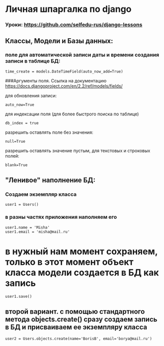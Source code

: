 # Личная шпаргалка по django

### Уроки: https://github.com/selfedu-rus/django-lessons

## Классы, Модели и Базы данных:
### поле для автоматической записи даты и времени создания записи в таблице БД:
```
time_create = models.DateTimeField(auto_now_add=True)
```
###Аргументы поля.
Ссылка на документацию https://docs.djangoproject.com/en/2.2/ref/models/fields/

для обновления записи:
```
auto_now=True
```
для индексации поля (для более быстрого поиска по таблице)
```
db_index = true
```
разрешить оставлять поле без значения:
```
null=True
```
разрешить оставлять значение пустым, для текстовых и строковых полей:
```
blank=True
```
 ## "Ленивое" наполнение БД:
 ### Создаем экземпляр класса
 ```
 user1 = Users()
 ```
 ### в разны частях приложения наполняем его
 ```
 user1.name = 'Misha'
 user1.email = 'misha@mail.ru'
 ```
 # в нужный нам момент сохраняем, только в этот момент объект класса модели создается в БД как запись
 ```
 user1.save()
 ```
 ## второй вариант. с помощью стандартного метода objects.create() сразу создаем запись в БД и присваиваем ее экземпляру класса
```
user2 = Users.objects.create(name='BorisB', email='borya@mail.ru')
```
